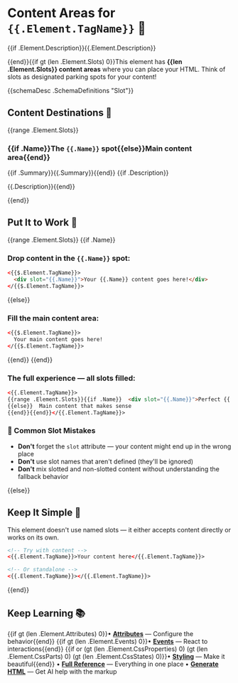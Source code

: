 # Content Areas for `{{.Element.TagName}}` 📍

{{if .Element.Description}}{{.Element.Description}}

{{end}}{{if gt (len .Element.Slots) 0}}This element has **{{len .Element.Slots}} content areas** where you can place your HTML. Think of slots as designated parking spots for your content!

{{schemaDesc .SchemaDefinitions "Slot"}}

## Content Destinations 🎯

{{range .Element.Slots}}
### {{if .Name}}The `{{.Name}}` spot{{else}}Main content area{{end}}

{{if .Summary}}{{.Summary}}{{end}}
{{if .Description}}

{{.Description}}{{end}}

{{end}}

## Put It to Work 💼

{{range .Element.Slots}}
{{if .Name}}
### Drop content in the `{{.Name}}` spot:

```html
<{{$.Element.TagName}}>
  <div slot="{{.Name}}">Your {{.Name}} content goes here!</div>
</{{$.Element.TagName}}>
```
{{else}}
### Fill the main content area:

```html
<{{$.Element.TagName}}>
  Your main content goes here!
</{{$.Element.TagName}}>
```
{{end}}
{{end}}

### The full experience — all slots filled:

```html
<{{.Element.TagName}}>
{{range .Element.Slots}}{{if .Name}}  <div slot="{{.Name}}">Perfect {{.Name}} content</div>
{{else}}  Main content that makes sense
{{end}}{{end}}</{{.Element.TagName}}>
```

### 🚫 Common Slot Mistakes
- **Don't** forget the `slot` attribute — your content might end up in the wrong place
- **Don't** use slot names that aren't defined (they'll be ignored)
- **Don't** mix slotted and non-slotted content without understanding the fallback behavior

{{else}}
## Keep It Simple 🎯

This element doesn't use named slots — it either accepts content directly or works on its own.

```html
<!-- Try with content -->
<{{.Element.TagName}}>Your content here</{{.Element.TagName}}>

<!-- Or standalone -->
<{{.Element.TagName}}></{{.Element.TagName}}>
```
{{end}}

## Keep Learning 📚

{{if gt (len .Element.Attributes) 0}}• **[Attributes](cem://element/{{.Element.TagName}}/attributes)** — Configure the behavior{{end}}
{{if gt (len .Element.Events) 0}}• **[Events](cem://element/{{.Element.TagName}}/events)** — React to interactions{{end}}
{{if or (gt (len .Element.CssProperties) 0) (gt (len .Element.CssParts) 0) (gt (len .Element.CssStates) 0)}}• **[Styling](cem://element/{{.Element.TagName}}/css)** — Make it beautiful{{end}}
• **[Full Reference](cem://element/{{.Element.TagName}})** — Everything in one place
• **[Generate HTML](cem://tools/generate_html)** — Get AI help with the markup
